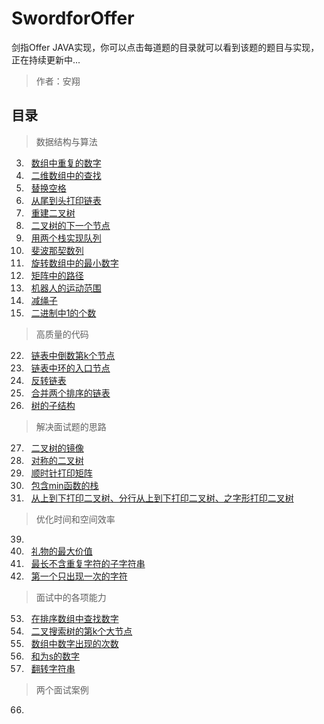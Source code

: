 <link href="markdown.css" rel="stylesheet"></link>

# SwordforOffer
剑指Offer JAVA实现，你可以点击每道题的目录就可以看到该题的题目与实现，正在持续更新中...  

> 作者：安翔  

## 目录 
> 数据结构与算法 
3. &#160; [数组中重复的数字](/src/datastrcture/problem_03/readme.md)
4. &#160; [二维数组中的查找](/src/datastrcture/problem_04/readme.md)
5. &#160; [替换空格](/src/datastrcture/problem_05/readme.md)
6. &#160; [从尾到头打印链表](/src/datastrcture/problem_06/readme.md)
7. &#160; [重建二叉树](/src/datastrcture/problem_07/readme.md)
8. &#160; [二叉树的下一个节点](/src/datastrcture/problem_08/readme.md)
9. &#160; [用两个栈实现队列](/src/datastrcture/problem_09/readme.md)
10. &#160; [斐波那契数列](/src/datastrcture/problem_10/readme.md)
11. &#160; [旋转数组中的最小数字](/src/datastrcture/problem_11/readme.md)
12. &#160; [矩阵中的路径](/src/datastrcture/problem_12/readme.md)
13. &#160; [机器人的运动范围](/src/datastrcture/problem_13/readme.md)
14. &#160; [减绳子](/src/datastrcture/problem_14/readme.md)
15. &#160; [二进制中1的个数](/src/datastrcture/problem_15/readme.md)
> 高质量的代码
22. &#160; [链表中倒数第k个节点](/src/qualitycode/problem_22/readme.md)
23. &#160; [链表中环的入口节点](/src/qualitycode/problem_23/readme.md)
24. &#160; [反转链表](/src/qualitycode/problem_24/readme.md)
25. &#160; [合并两个排序的链表](/src/qualitycode/problem_25/readme.md)
26. &#160; [树的子结构](/src/qualitycode/problem_26/readme.md)
> 解决面试题的思路  
27. &#160; [二叉树的镜像](/src/qualitycode/problem_27/readme.md)
28. &#160; [对称的二叉树](/src/qualitycode/problem_28/readme.md)
29. &#160; [顺时针打印矩阵](/src/qualitycode/problem_29/readme.md)
30. &#160; [包含min函数的栈](/src/qualitycode/problem_30/readme.md)
32. &#160; [从上到下打印二叉树、分行从上到下打印二叉树、之字形打印二叉树](/src/qualitycode/problem_32/readme.md)  

> 优化时间和空间效率
39. 
47. &#160; [礼物的最大价值](/src/qualitycode/problem_47/readme.md)
48. &#160; [最长不含重复字符的子字符串](/src/qualitycode/problem_48/readme.md)
50. &#160; [第一个只出现一次的字符](/src/qualitycode/problem_50/readme.md)

> 面试中的各项能力
53. &#160; [在排序数组中查找数字](/src/qualitycode/problem_53/readme.md) 
54. &#160; [二叉搜索树的第k个大节点](/src/qualitycode/problem_54/readme.md) 
56. &#160; [数组中数字出现的次数](/src/qualitycode/problem_56/readme.md) 
57. &#160; [和为s的数字](/src/qualitycode/problem_57/readme.md) 
58. &#160; [翻转字符串](/src/qualitycode/problem_58/readme.md) 
> 两个面试案例
66. 
